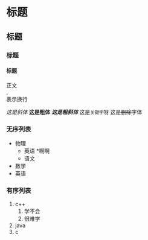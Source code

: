 # 标题
## 标题
### 标题
#### 标题

正文<br>,<br/>表示换行

*这是斜体*
**这是粗体**
***这是粗斜体***
这是`关键字`呀
这是~~删除~~字体

### 无序列表
* 物理
  * 英语
    *啊啊
  * 语文
* 数学
* 英语

### 有序列表
1. c++
   1. 学不会
   2. 很难学
2. java
3. c